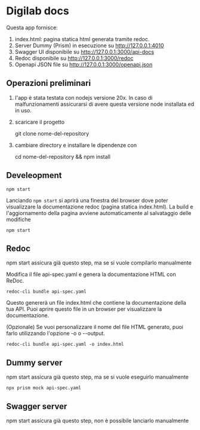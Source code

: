 # Digilab docs

Questa app fornisce:

1. index.html: pagina statica html generata tramite redoc.
2. Server Dummy (Prism) in esecuzione su http://127.0.0.1:4010
3. Swagger UI disponibile su http://127.0.0.1:3000/api-docs
4. Redoc disponibile su http://127.0.0.1:3000/redoc
5. Openapi JSON file su http://127.0.0.1:3000/openapi.json

## Operazioni preliminari

1. l'app è stata testata con nodejs versione 20x. In caso di malfunzionamenti assicurarsi di avere questa versione node installata ed in uso.
2. scaricare il progetto

   git clone nome-del-repository

3. cambiare directory e installare le dipendenze con

   cd nome-del-repository && npm install

## Develeopment

    npm start

Lanciando `npm start` si aprirà una finestra del browser dove poter visualizzare la documentazione redoc (pagina statica index.html). La build e l'aggiornamento della pagina avviene automaticamente al salvataggio delle modifiche

    npm start

## Redoc

npm start assicura già questo step, ma se si vuole compilarlo manualmente

Modifica il file api-spec.yaml e genera la documentazione HTML con ReDoc.

    redoc-cli bundle api-spec.yaml

Questo genererà un file index.html che contiene la documentazione della tua API. Puoi aprire questo file in un browser per visualizzare la documentazione.

(Opzionale) Se vuoi personalizzare il nome del file HTML generato, puoi farlo utilizzando l'opzione -o o --output.

    redoc-cli bundle api-spec.yaml -o index.html

## Dummy server

npm start assicura già questo step, ma se si vuole eseguirlo manualmente

    npx prism mock api-spec.yaml

## Swagger server

npm start assicura già questo step, non è possibile lanciarlo manualmente
